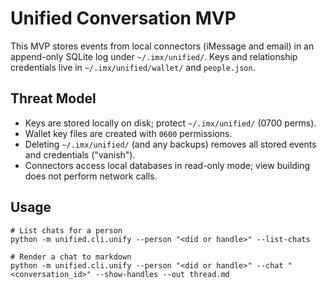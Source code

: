 # Unified Conversation MVP

This MVP stores events from local connectors (iMessage and email) in an append-only SQLite log under `~/.imx/unified/`. Keys and relationship credentials live in `~/.imx/unified/wallet/` and `people.json`.

## Threat Model
- Keys are stored locally on disk; protect `~/.imx/unified/` (0700 perms).
- Wallet key files are created with `0600` permissions.
- Deleting `~/.imx/unified/` (and any backups) removes all stored events and credentials ("vanish").
- Connectors access local databases in read-only mode; view building does not perform network calls.

## Usage
```
# List chats for a person
python -m unified.cli.unify --person "<did or handle>" --list-chats

# Render a chat to markdown
python -m unified.cli.unify --person "<did or handle>" --chat "<conversation_id>" --show-handles --out thread.md
```
